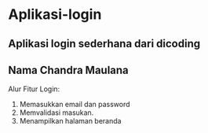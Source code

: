 # Aplikasi-login
Aplikasi login sederhana dari dicoding
--
Nama Chandra Maulana
--
Alur Fitur Login:
1. Memasukkan email dan password
2. Memvalidasi masukan.
3. Menampilkan halaman beranda



